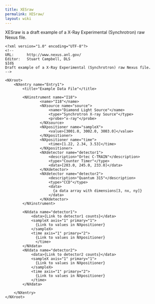 ```yaml
---
title: XESraw
permalink: XESraw/
layout: wiki
---
```


XESraw is a draft example of a X-Ray Experimental (Synchrotron) raw
Nexus file.

    <?xml version="1.0" encoding="UTF-8"?>
    <!--
    URL:      http://www.nexus.anl.gov/
    Editor:   Stuart Campbell, DLS
    $Id$
    Draft example of a X-Ray Experimental (Synchrotron) raw Nexus file.
    -->

    <NXroot>
        <NXentry name="Entry1">
            <title>"Example Data File"</title>
            
            <NXinstrument name="I18">
                    <name>"I18"</name>
                    <NXsource name="source">
                        <name>"Diamond Light Source"</name>
                        <type>"Synchrotron X-ray Source"</type>
                        <probe>"x-ray"</probe>
                    </NXsource>
                    <NXpositioner name="sampleX">
                        <value>[3001.0, 3002.0, 3003.0]</value>
                    </NXpositioner>
                    <NXpositioner name="time">
                        <time>[1.22, 2.34, 3.53]</time>
                    </NXpositioner>
                    <NXdetector name="detector1">
                        <description>"Ortec C-TRAIN"</description>
                        <type>"Counter Timer"</type>
                        <data>[203.0, 245.0, 233.0]</data>
                    </NXdetector>
                    <NXdetector name="detector2">
                        <description>"Quantum 315"</description>
                        <type>"CCD"</type>
                        <data>
                          {a data array with dimensions[3, nx, ny]}
                        </data>
                    </NXdetector>
            </NXinstrument>
            
            <NXdata name="detector1">
                <data>{Link to detector1 counts}</data>
                <sampleX axis="1" primary="1">
                  {Link to values in NXpositioner}
                </sampleX>
                <time axis="1" primary="2">
                  {Link to values in NXpositioner}
                  </time>
            </NXdata>
            <NXdata name="detector2">
                <data>{Link to detector2 counts}</data>
                <sampleX axis="1" primary="1">
                  {Link to values in NXpositioner}
                </sampleX>
                <time axis="1" primary="2">
                  {Link to values in NXpositioner}
                </time>
            </NXdata>
            
        </NXentry>
    </NXroot>
